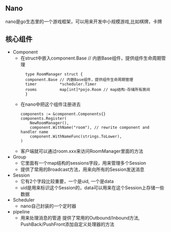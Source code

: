 ## Nano

nano是go生态里的一个游戏框架，可以用来开发中小规模游戏,比如棋牌，卡牌

## 核心组件
- Component
  - 在struct中嵌入component.Base // 内嵌Base组件，提供组件生命周期管理
    ```
      type RoomManager struct {
      component.Base // 内嵌Base组件，提供组件生命周期管理
      timer          *scheduler.Timer
      rooms          map[int]*pojo.Room // map结构-存储所有房间
      }
    ```
  - 在nano中把这个组件注册进去
    ```
    components := &component.Components{}
    components.Register(
        NewRoomManager(),
        component.WithName("room"), // rewrite component and handler name
        component.WithNameFunc(strings.ToLower),
    )
    ```
  - 客户端就可以通过room.xxx来访问RoomManager里面的方法  
- Group
  - 它里面有一个map结构的sessions字段，用来管理多个Session
  - 提供了常用的Broadcast方法，用来向所有的Session发送消息
- Session
  - 它有2个字段比较重要，一个是uid, 一个是data
  - uid是用来标识这个Session的，data可以用来在这个Session上存储一些数据
- Scheduler
  - nano自己封装的一个定时器
- pipeline
  - 用来处理消息的管道 提供了常用的Outbound/Inbound方法, PushBack/PushFront添加自定义处理器的方法